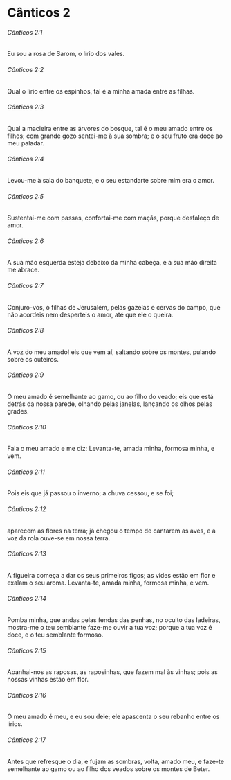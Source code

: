 # Cânticos 2

###### Cânticos 2:1

Eu sou a rosa de Sarom, o lírio dos vales.

###### Cânticos 2:2

Qual o lírio entre os espinhos, tal é a minha amada entre as filhas.

###### Cânticos 2:3

Qual a macieira entre as árvores do bosque, tal é o meu amado entre os filhos; com grande gozo sentei-me à sua sombra; e o seu fruto era doce ao meu paladar.

###### Cânticos 2:4

Levou-me à sala do banquete, e o seu estandarte sobre mim era o amor.

###### Cânticos 2:5

Sustentai-me com passas, confortai-me com maçãs, porque desfaleço de amor.

###### Cânticos 2:6

A sua mão esquerda esteja debaixo da minha cabeça, e a sua mão direita me abrace.

###### Cânticos 2:7

Conjuro-vos, ó filhas de Jerusalém, pelas gazelas e cervas do campo, que não acordeis nem desperteis o amor, até que ele o queira.

###### Cânticos 2:8

A voz do meu amado! eis que vem aí, saltando sobre os montes, pulando sobre os outeiros.

###### Cânticos 2:9

O meu amado é semelhante ao gamo, ou ao filho do veado; eis que está detrás da nossa parede, olhando pelas janelas, lançando os olhos pelas grades.

###### Cânticos 2:10

Fala o meu amado e me diz: Levanta-te, amada minha, formosa minha, e vem.

###### Cânticos 2:11

Pois eis que já passou o inverno; a chuva cessou, e se foi;

###### Cânticos 2:12

aparecem as flores na terra; já chegou o tempo de cantarem as aves, e a voz da rola ouve-se em nossa terra.

###### Cânticos 2:13

A figueira começa a dar os seus primeiros figos; as vides estão em flor e exalam o seu aroma. Levanta-te, amada minha, formosa minha, e vem.

###### Cânticos 2:14

Pomba minha, que andas pelas fendas das penhas, no oculto das ladeiras, mostra-me o teu semblante faze-me ouvir a tua voz; porque a tua voz é doce, e o teu semblante formoso.

###### Cânticos 2:15

Apanhai-nos as raposas, as raposinhas, que fazem mal às vinhas; pois as nossas vinhas estão em flor.

###### Cânticos 2:16

O meu amado é meu, e eu sou dele; ele apascenta o seu rebanho entre os lírios.

###### Cânticos 2:17

Antes que refresque o dia, e fujam as sombras, volta, amado meu, e faze-te semelhante ao gamo ou ao filho dos veados sobre os montes de Beter.

